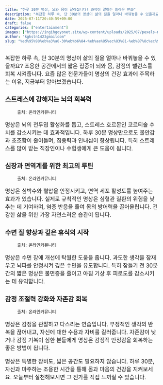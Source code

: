 ```yaml
---
title: "하루 30분 명상, 뇌와 몸이 달라집니다! 과학이 말하는 놀라운 변화"
description: "복잡한 하루 속, 단 30분의 명상이 삶의 질을 얼마나 바꿔놓을 수 있을까요? 조용한 공간에서의 짧은 집중이 뇌와 몸, 감정의 밸런스를 회복 시켜줍니다. 요즘 많은 전문가들이 명상의 건강 효과에 주목하는 이유, 지금부터 알아보겠습니다."
date: 2025-07-11T20:40:59+09:00
draft: false
categories: ["entertainment"]
images: ["https://ingihgoyonet.site/wp-content/uploads/2025/07/pexels-minan1398-1234035-1024x681.jpg", "https://ingihgoyonet.site/wp-content/uploads/2025/07/pexels-elly-fairytale-3822622-683x1024.jpg", "https://ingihgoyonet.site/wp-content/uploads/2025/07/pexels-elly-fairytale-3822864-1024x683.jpg", "https://ingihgoyonet.site/wp-content/uploads/2025/07/pexels-olly-917732-1024x683.jpg"]
author: "kgkstn1423gmailcom"
slug: "%ed%95%98%eb%a3%a8-30%eb%b6%84-%eb%aa%85%ec%83%81-%eb%87%8c%ec%99%80-%eb%aa%b8%ec%9d%b4-%eb%8b%ac%eb%9d%bc%ec%a7%91%eb%8b%88%eb%8b%a4-%ea%b3%bc%ed%95%99%ec%9d%b4-%eb%a7%90%ed%95%98%eb%8a%94"
---
```


<p style="font-size:18px">복잡한 하루 속, 단 30분의 명상이 삶의 질을 얼마나 바꿔놓을 수 있을까요? 조용한 공간에서의 짧은 집중이 뇌와 몸, 감정의 밸런스를 회복 시켜줍니다. 요즘 많은 전문가들이 명상의 건강 효과에 주목하는 이유, 지금부터 알아보겠습니다.</p> <h2 >스트레스에 강해지는 뇌의 회복력</h2> <figure ><img src="https://ingihgoyonet.site/wp-content/uploads/2025/07/pexels-minan1398-1234035-1024x681.jpg" alt="" style="aspect-ratio:16/9;object-fit:cover"/><figcaption >출처 : 온라인커뮤니티</figcaption></figure> <p style="font-size:18px">명상은 뇌의 전두엽 활성화를 돕고, 스트레스 호르몬인 코르티솔 수치를 감소시키는 데 효과적입니다. 하루 30분 명상만으로도 불안감과 초조함이 줄어들며, 집중력과 인내심이 향상됩니다. 특히 스트레스를 많이 받는 직장인이나 수험생에게 큰 도움이 됩니다.</p> <h2 >심장과 면역계를 위한 최고의 루틴</h2> <figure ><img src="https://ingihgoyonet.site/wp-content/uploads/2025/07/pexels-elly-fairytale-3822622-683x1024.jpg" alt="" style="aspect-ratio:16/9;object-fit:cover"/><figcaption >출처 : 온라인커뮤니티</figcaption></figure> <p style="font-size:18px">명상은 심박수와 혈압을 안정시키고, 면역 세포 활성도를 높여주는 효과가 있습니다. 실제로 규칙적인 명상은 심혈관 질환의 위험을 낮추는 데 기여하며, 염증 반응을 줄여 몸의 방어력을 끌어올립니다. 건강한 삶을 위한 가장 자연스러운 습관이 됩니다.</p> <h2 >수면 질 향상과 깊은 휴식의 시작</h2> <figure ><img src="https://ingihgoyonet.site/wp-content/uploads/2025/07/pexels-elly-fairytale-3822864-1024x683.jpg" alt="" style="aspect-ratio:16/9;object-fit:cover"/><figcaption >출처 : 온라인커뮤니티</figcaption></figure> <p style="font-size:18px">명상은 수면 장애 개선에 탁월한 도움을 줍니다. 과도한 생각을 잠재우고 뇌파를 안정시켜 깊은 수면을 유도합니다. 특히 잠들기 전 30분간의 짧은 명상은 불면증을 줄이고 아침 기상 후 피로도를 감소시키는 데 유익합니다.</p> <h2 >감정 조절력 강화와 자존감 회복</h2> <figure ><img src="https://ingihgoyonet.site/wp-content/uploads/2025/07/pexels-olly-917732-1024x683.jpg" alt="" style="aspect-ratio:16/9;object-fit:cover"/><figcaption >출처 : 온라인커뮤니티</figcaption></figure> <p style="font-size:18px">명상은 감정을 관찰하고 다스리는 연습입니다. 부정적인 생각의 반복을 끊어내고, 자신에 대한 수용과 자비를 길러줍니다. 자존감이 낮거나 감정 기복이 심한 분들에게 명상은 감정적 안정감을 회복하는 좋은 방법이 됩니다.</p> <p style="font-size:18px">명상은 특별한 장비도, 넓은 공간도 필요하지 않습니다. 하루 30분, 자신과 마주하는 조용한 시간을 통해 몸과 마음의 건강을 지켜보세요. 오늘부터 실천해보시면 그 진가를 직접 느끼실 수 있습니다.</p>